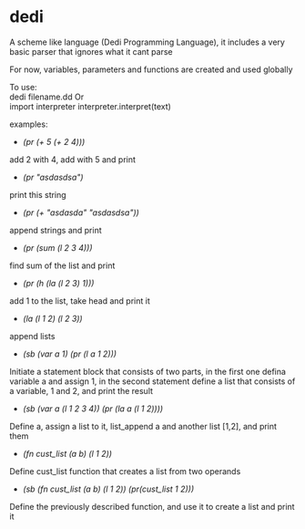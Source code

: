 dedi
====

A scheme like language (Dedi Programming Language), it includes a very basic parser that ignores what it cant parse  

For now, variables, parameters and functions are created and used globally

To use:  
    dedi filename.dd
Or  
    import interpreter
    interpreter.interpret(text)

examples:  

* *(pr (+ 5 (+ 2 4)))*

add 2 with 4, add with 5 and print

* *(pr "asdasdsa")*

print this string

* *(pr (+ "asdasda" "asdasdsa"))*

append strings and print

* *(pr (sum (l 2 3 4)))*

find sum of the list and print

* *(pr (h (la (l 2 3) 1)))*

add 1 to the list, take head and print it

* *(la (l 1 2) (l 2 3))*

append lists

* *(sb (var a 1) (pr (l a 1 2)))*

Initiate a statement block that consists of two parts, in the first one defina variable a and assign 1,
in the second statement define a list that consists of a variable, 1 and 2, and print the result

* *(sb (var a (l 1 2 3 4)) (pr (la a (l 1 2))))*

Define a, assign a list to it, list_append a and another list [1,2], and print them

* *(fn cust_list (a b) (l 1 2))*

Define cust_list function that creates a list from two operands

* *(sb (fn cust_list (a b) (l 1 2)) (pr(cust_list 1 2)))*

Define the previously described function, and use it to create a list and print it
